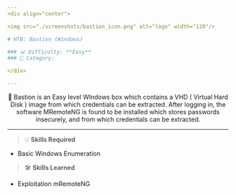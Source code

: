 ```yaml
---
<div align="center">

<img src="./screenshots/bastion_icon.png" alt="logo" width="120"/>

# HTB: Bastion (Windows)

### 📊 Difficulty: **Easy**
### 📁 Category: 

</div>

---
```


<p align="center">
🔎 Bastion is an Easy level WIndows box which contains a VHD ( Virtual Hard Disk ) image from which credentials can be extracted. After logging in,
the software MRemoteNG is found to be installed which stores passwords insecurely, and from which credentials can be extracted.
</p>

---

> 💡 **Skills Required**
- Basic Windows Enumeration

> 🛠️ **Skills Learned**
- Exploitation mRemoteNG
